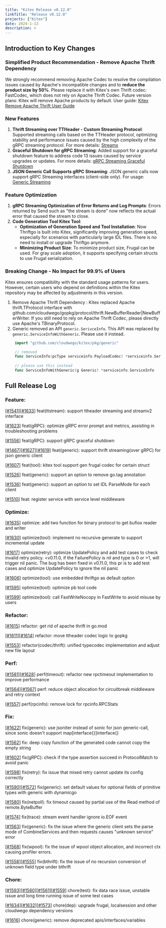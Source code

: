```yaml
---
title: "Kitex Release v0.12.0"
linkTitle: "Release v0.12.0"
projects: ["Kitex"]
date: 2024-1-13
description: >
---
```


## **Introduction to Key Changes**

### Simplified Product Recommendation - Remove Apache Thrift Dependency
We strongly recommend removing Apache Codec to resolve the compilation issues caused by Apache's incompatible changes and to **reduce the product size by 50%**. 
Please replace it with Kitex's own Thrift codec: FastCodec, which does not rely on Apache Thrift Codec.
Future version plans: Kitex will remove Apache products by default. User guide: [Kitex Remove Apache Thrift User Guide](/docs/kitex/best-practice/remove_apache_codec)

### New Features
1. **Thrift Streaming over TTHeader - Custom Streaming Protocol**: Supported streaming calls based on the TTHeader protocol, optimizing stability and performance issues caused by the high complexity of the gRPC streaming protocol. For more details: [Streamx](/docs/kitex/tutorials/basic-feature/streamx/) 
2. **Graceful Shutdown for gRPC Streaming**: Added support for a graceful shutdown feature to address code 13 issues caused by service upgrades or updates. For more details: [gRPC Streaming Graceful Shutdown](/docs/kitex/tutorials/basic-feature/protocol/streaming/grpc/graceful_shutdown/)
3. **JSON Generic Call Supports gRPC Streaming**: JSON generic calls now support gRPC Streaming interfaces (client-side only). For usage: [Generic Streaming](/docs/kitex/tutorials/advanced-feature/generic-call/generic_streaming)

### Feature Optimization
1. **gRPC Streaming Optimization of Error Returns and Log Prompts**: Errors returned by Send such as "the stream is done" now reflects the actual error that caused the stream to close.
2. **Code Generation Tool Kitex Tool**: 
    - **Optimization of Generation Speed and Tool Installation**: Now Thriftgo is built into Kitex, significantly improving generation speed, especially for scenarios with particularly large IDL files. There is no need to install or upgrade Thriftgo anymore.
    - **Minimizing Product Size**: To minimize product size, Frugal can be used. For gray scale adoption, it supports specifying certain structs to use Frugal serialization.

### Breaking Change - No Impact for 99.9% of Users
Kitex ensures compatibility with the standard usage patterns for users. However, certain users who depend on definitions within the Kitex repository may be affected by adjustments in this version.
1. Remove Apache Thrift Dependency : Kitex replaced Apache thrift.TProtocol interface with github.com/cloudwego/gopkg/protocol/thrift.NewBufferReader|NewBufferWriter. If you still need to rely on Apache Thrift Codec, please directly use Apache's TBinaryProtocol.
2. Generic removed an API `generic.SerivceInfo`. This API was replaced by `generic.ServiceInfoWithGeneric`. Please use it instead.
   ```go
    import "github.com/cloudwego/kitex/pkg/generic"

    // removed
    func ServiceInfo(pcType serviceinfo.PayloadCodec) *serviceinfo.ServiceInfo
    
    // please use this instead
    func ServiceInfoWithGeneric(g Generic) *serviceinfo.ServiceInfo
   ```

## **Full Release Log**

### Feature:
[[#1541](https://github.com/cloudwego/kitex/pull/1541)][[#1633](https://github.com/cloudwego/kitex/pull/1633)] feat(ttstream): support ttheader streaming and streamv2 interface

[[#1623](https://github.com/cloudwego/kitex/pull/1623)] feat(gRPC): optimize gRPC error prompt and metrics, assisting in troubleshooting problems

[[#1556](https://github.com/cloudwego/kitex/pull/1556)] feat(gRPC): support gRPC graceful shutdown

[[#1467](https://github.com/cloudwego/kitex/pull/1467)][[#1627](https://github.com/cloudwego/kitex/pull/1627)][[#1619](https://github.com/cloudwego/kitex/pull/1619)] feat(generic): support thrift streaming(over gRPC) for json generic client

[[#1607](https://github.com/cloudwego/kitex/pull/1607)] feat(tool): kitex tool support gen frugal codec for certain struct

[[#1526](https://github.com/cloudwego/kitex/pull/1526)] feat(generic): support an option to remove go.tag annotation

[[#1536](https://github.com/cloudwego/kitex/pull/1536)] feat(generic): support an option to set IDL ParseMode for each client

[[#1510](https://github.com/cloudwego/kitex/pull/1510)] feat: register service with service level middleware

### Optimize:
[[#1635](https://github.com/cloudwego/kitex/pull/1635)] optimize: add two function for binary protocol to get bufiox reader and writer

[[#1630](https://github.com/cloudwego/kitex/pull/1630)] optimize(tool): implement no recursive generate to support incremental update

[[#1617](https://github.com/cloudwego/kitex/pull/1617)] optimize(retry): optimize UpdatePolicy and add test cases to check invalid retry policy. <v0.11.0, if the FailurePolicy is nil and type is 0 or >1, will trigger nil panic. The bug has been fixed in v0.11.0, this pr is to add test cases and optimize UpdatePolicy to ignore the nil panic

[[#1606](https://github.com/cloudwego/kitex/pull/1606)] optimize(tool): use embedded thriftgo as default option

[[#1595](https://github.com/cloudwego/kitex/pull/1595)] optimize(tool): optimize pb tool code

[[#1599](https://github.com/cloudwego/kitex/pull/1599)] optimize(tool): call FastWriteNocopy in FastWrite to avoid misuse by users

### Refactor:
[[#1615](https://github.com/cloudwego/kitex/pull/1615)] refactor: get rid of apache thrift in go.mod

[[#1611](https://github.com/cloudwego/kitex/pull/1611)][[#1614](https://github.com/cloudwego/kitex/pull/1614)] refactor: move ttheader codec logic to gopkg

[[#1553](https://github.com/cloudwego/kitex/pull/1553)] refactor(codec/thrift): unified typecodec implementation and adjust new file layout

### Perf:
[[#1581](https://github.com/cloudwego/kitex/pull/1581)][[#1628](https://github.com/cloudwego/kitex/pull/1628)] perf(timeout): refactor new rpctimeout implementation to improve performance

[[#1564](https://github.com/cloudwego/kitex/pull/1564)][[#1567](https://github.com/cloudwego/kitex/pull/1567)] perf: reduce object allocation for circuitbreak middleware and retry context

[[#1557](https://github.com/cloudwego/kitex/pull/1557)] perf(rpcinfo): remove lock for rpcinfo.RPCStats

### Fix:
[[#1622](https://github.com/cloudwego/kitex/pull/1622)] fix(generic): use jsoniter instead of sonic for json generic-call, since sonic doesn't support map[interface{}]interface{}

[[#1562](https://github.com/cloudwego/kitex/pull/1562)] fix: deep copy function of the generated code cannot copy the empty string

[[#1602](https://github.com/cloudwego/kitex/pull/1602)] fix(gRPC): check if the type assertion succeed in ProtocolMatch to avoid panic

[[#1598](https://github.com/cloudwego/kitex/pull/1598)] fix(retry): fix issue that mixed retry cannot update its config correctly

[[#1590](https://github.com/cloudwego/kitex/pull/1590)][[#1572](https://github.com/cloudwego/kitex/pull/1572)] fix(generic): set default values for optional fields of primitive types with generic with dynamicgo

[[#1580](https://github.com/cloudwego/kitex/pull/1580)] fix(netpoll): fix timeout caused by partial use of the Read method of remote.ByteBuffer

[[#1574](https://github.com/cloudwego/kitex/pull/1574)] fix(trace): stream event handler ignore io.EOF event

[[#1563](https://github.com/cloudwego/kitex/pull/1563)] fix(generic): fix the issue where the generic client sets the parse mode of CombineServices and then requests causes "unknown service" error

[[#1568](https://github.com/cloudwego/kitex/pull/1568)] fix(wpool): fix the issue of wpool object allocation, and incorrect ctx causing profiler errors.

[[#1558](https://github.com/cloudwego/kitex/pull/1558)][[#1555](https://github.com/cloudwego/kitex/pull/1555)] fix(bthrift): fix the issue of no recursion conversion of unknown field type under bthrift

### Chore:
[[#1593](https://github.com/cloudwego/kitex/pull/1593)][[#1560](https://github.com/cloudwego/kitex/pull/1560)][[#1561](https://github.com/cloudwego/kitex/pull/1561)][[#1559](https://github.com/cloudwego/kitex/pull/1559)] chore(test): fix data race issue, unstable issue and long time running issue of some test cases
   
[[#1634](https://github.com/cloudwego/kitex/pull/1634)][[#1632](https://github.com/cloudwego/kitex/pull/1632)][[#1573](https://github.com/cloudwego/kitex/pull/1573)] chore(dep): upgrade frugal, localsession and other cloudwego dependency versions

[[#1616](https://github.com/cloudwego/kitex/pull/1616)] chore(generic): remove deprecated apis/interfaces/variables
